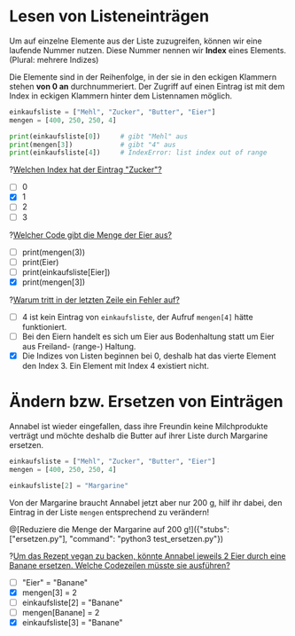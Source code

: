 # Lesen von Listeneinträgen

Um auf einzelne Elemente aus der Liste zuzugreifen, können wir eine laufende Nummer nutzen. Diese Nummer nennen wir **Index** eines Elements. (Plural: mehrere Indizes)

Die Elemente sind in der Reihenfolge, in der sie in den eckigen Klammern stehen **von 0 an** durchnummeriert. Der Zugriff auf einen Eintrag ist mit dem Index in eckigen Klammern hinter dem Listennamen möglich.

```python
einkaufsliste = ["Mehl", "Zucker", "Butter", "Eier"]
mengen = [400, 250, 250, 4]

print(einkaufsliste[0])     # gibt "Mehl" aus
print(mengen[3])            # gibt "4" aus
print(einkaufsliste[4])     # IndexError: list index out of range
```

?[Welchen Index hat der Eintrag "Zucker"?](single)
- [ ] 0
- [x] 1
- [ ] 2
- [ ] 3

?[Welcher Code gibt die Menge der Eier aus?](single)
- [ ] print(mengen(3))
- [ ] print(Eier)
- [ ] print(einkaufsliste[Eier])
- [x] print(mengen[3])

?[Warum tritt in der letzten Zeile ein Fehler auf?](single)
- [ ] 4 ist kein Eintrag von `einkaufsliste`, der Aufruf `mengen[4]` hätte funktioniert.
- [ ] Bei den Eiern handelt es sich um Eier aus Bodenhaltung statt um Eier aus Freiland- (range-) Haltung.
- [x] Die Indizes von Listen beginnen bei 0, deshalb hat das vierte Element den Index 3. Ein Element mit Index 4 existiert nicht.

# Ändern bzw. Ersetzen von Einträgen

Annabel ist wieder eingefallen, dass ihre Freundin keine Milchprodukte verträgt und möchte deshalb die Butter auf ihrer Liste durch Margarine ersetzen.

```python
einkaufsliste = ["Mehl", "Zucker", "Butter", "Eier"]
mengen = [400, 250, 250, 4]

einkaufsliste[2] = "Margarine"
```

Von der Margarine braucht Annabel jetzt aber nur 200 g, hilf ihr dabei, den Eintrag in der Liste `mengen` entsprechend zu verändern!

@[Reduziere die Menge der Margarine auf 200 g!]({"stubs": ["ersetzen.py"], "command": "python3 test_ersetzen.py"})

?[Um das Rezept vegan zu backen, könnte Annabel jeweils 2 Eier durch eine Banane ersetzen. Welche Codezeilen müsste sie ausführen?](multiple)
- [ ] "Eier" = "Banane"
- [x] mengen[3] = 2
- [ ] einkaufsliste[2] = "Banane"
- [ ] mengen[Banane] = 2
- [x] einkaufsliste[3] = "Banane"